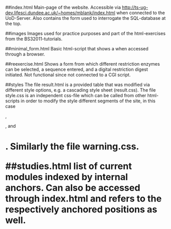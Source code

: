 ##index.html
Main-page of the website. Accessible via http://ts-ug-dev.lifesci.dundee.ac.uk/~homes/mblank/index.html when connected 
to the UoD-Server. Also contains the form used to interrogate the SQL-database at the top.

##images
Images used for practice purposes and part of the html-exercises from the BS32011-tutorials.

##minimal_form.html
Basic html-script that shows a when accessed through a browser.

##reexercise.html
Shows a form from which different restriction enzymes can be selected, a sequence entered, and a
digital restriction digest initiated. Not functional since not connected to a CGI script.

##styles
The file result.html is a provided table that was modified via different style options, e.g. a cascading style sheet (result.css). The file style.css is an independent css-file which can be called from other html-scripts in order to modify the style different segments of the site, in this case <div>, <p>, and <h1>. Similarly the file warning.css.

##studies.html
list of current modules indexed by internal anchors. Can also be accessed through index.html and refers to the respectively anchored positions as well.

